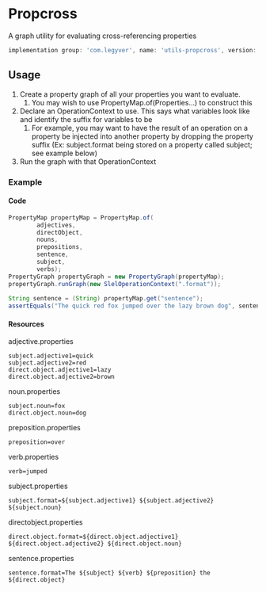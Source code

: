 # Propcross
A graph utility for evaluating cross-referencing properties

```gradle
implementation group: 'com.legyver', name: 'utils-propcross', version: '3.4.1'
```

## Usage
1. Create a property graph of all your properties you want to evaluate.
    1. You may wish to use PropertyMap.of(Properties...) to construct this
2. Declare an OperationContext to use.  This says what variables look like and identify the suffix for variables to be
    1. For example, you may want to have the result of an operation on a property be injected into another property by dropping the property suffix (Ex: subject.format being stored on a property called subject; see example below)
3. Run the graph with that OperationContext

### Example
#### Code

```java
PropertyMap propertyMap = PropertyMap.of(
		adjectives,
		directObject,
		nouns,
		prepositions,
		sentence,
		subject,
		verbs);
PropertyGraph propertyGraph = new PropertyGraph(propertyMap);
propertyGraph.runGraph(new SlelOperationContext(".format"));
		
String sentence = (String) propertyMap.get("sentence");
assertEquals("The quick red fox jumped over the lazy brown dog", sentence);
```
#### Resources
adjective.properties
```properties
subject.adjective1=quick
subject.adjective2=red
direct.object.adjective1=lazy
direct.object.adjective2=brown
```
noun.properties
```properties
subject.noun=fox
direct.object.noun=dog
```
preposition.properties
```properties
preposition=over
```
verb.properties
```properties
verb=jumped
```
subject.properties
```properties
subject.format=${subject.adjective1} ${subject.adjective2} ${subject.noun}
```
directobject.properties
```properties
direct.object.format=${direct.object.adjective1} ${direct.object.adjective2} ${direct.object.noun}
```
sentence.properties
```properties
sentence.format=The ${subject} ${verb} ${preposition} the ${direct.object}
```